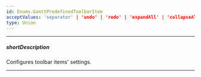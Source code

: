 ```yaml
---
id: Enums.GanttPredefinedToolbarItem
acceptValues: 'separator' | 'undo' | 'redo' | 'expandAll' | 'collapseAll' | 'addTask' | 'deleteTask' | 'zoomIn' | 'zoomOut' | 'taskDetails' | 'fullScreen' | 'resourceManager' | 'showResources' | 'showDependencies'
type: Union
---
```

---
##### shortDescription
Configures toolbar items' settings.

---
<!--
dxGanttToolbar.items(api-reference/_hidden/dxGanttToolbar/items.md)
dxGanttToolbarItem.name(api-reference/_hidden/dxGanttToolbarItem/name.md)
-->